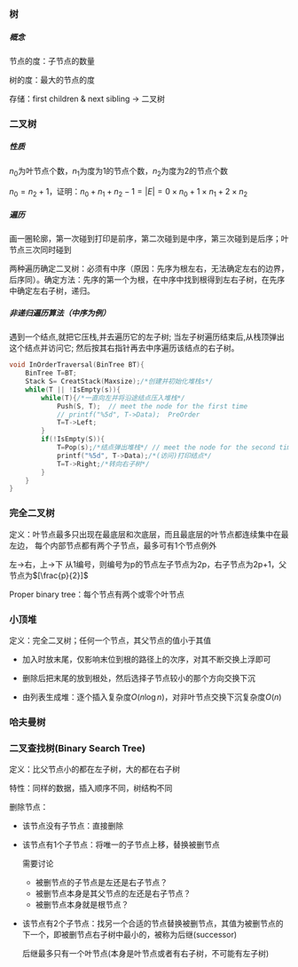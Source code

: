 ### 树

##### 概念

节点的度：子节点的数量

树的度：最大的节点的度

存储：first children & next sibling -> 二叉树







### 二叉树

##### 性质

$n_0$为叶节点个数，$n_1$为度为1的节点个数，$n_2$为度为2的节点个数

$n_0=n_2+1$，证明：$n_0+n_1+n_2-1=|E|=0\times n_0+1\times n_1+2\times n_2$

##### 遍历

画一圈轮廓，第一次碰到打印是前序，第二次碰到是中序，第三次碰到是后序；叶节点三次同时碰到

两种遍历确定二叉树：必须有中序（原因：先序为根左右，无法确定左右的边界，后序同）。确定方法：先序的第一个为根，在中序中找到根得到左右子树，在先序中确定左右子树，递归。



##### 非递归遍历算法（中序为例）

遇到一个结点,就把它压栈,并去遍历它的左子树;
当左子树遍历结束后,从栈顶弹出这个结点并访问它;
然后按其右指针再去中序遍历该结点的右子树。

```C
void InOrderTraversal(BinTree BT){
    BinTree T=BT;
    Stack S= CreatStack(Maxsize);/*创建并初始化堆栈s*/
    while(T || !IsEmpty(s)){
        while(T){/*一直向左并将沿途结点压入堆栈*/
            Push(S, T);  // meet the node for the first time
            // printf("%5d", T->Data);  PreOrder
            T=T->Left;
        }
        if(!IsEmpty(S)){
            T=Pop(s);/*结点弹出堆栈*/ // meet the node for the second time
            printf("%5d", T->Data);/*(访问)打印结点*/
            T=T->Right;/*转向右子树*/
        }
    }
}
```











### 完全二叉树

定义：叶节点最多只出现在最底层和次底层，而且最底层的叶节点都连续集中在最左边，
每个内部节点都有两个子节点，最多可有1个节点例外

左→右，上→下 从1编号，则编号为p的节点左子节点为2p，右子节点为2p+1，父节点为$[\frac{p}{2}]$

Proper binary tree：每个节点有两个或零个叶节点







### 小顶堆

定义：完全二叉树；任何一个节点，其父节点的值小于其值

- 加入时放末尾，仅影响末位到根的路径上的次序，对其不断交换上浮即可

- 删除后把末尾的放到根处，然后选择子节点较小的那个方向交换下沉

- 由列表生成堆：逐个插入复杂度$O(n\log n)$，对非叶节点交换下沉复杂度$O(n)$



### 哈夫曼树





### 二叉查找树(Binary Search Tree)

定义：比父节点小的都在左子树，大的都在右子树

特性：同样的数据，插入顺序不同，树结构不同

删除节点：

- 该节点没有子节点：直接删除

- 该节点有1个子节点：将唯一的子节点上移，替换被删节点

  需要讨论

  - 被删节点的子节点是左还是右子节点？
  - 被删节点本身是其父节点的左还是右子节点？
  - 被删节点本身就是根节点？

- 该节点有2个子节点：找另一个合适的节点替换被删节点，其值为被删节点的下一个，即被删节点右子树中最小的，被称为后继(successor)

  后继最多只有一个叶节点(本身是叶节点或者有右子树，不可能有左子树)